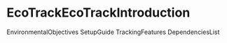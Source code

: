 # EcoTrackEcoTrackIntroduction
EnvironmentalObjectives
SetupGuide
TrackingFeatures
DependenciesList
